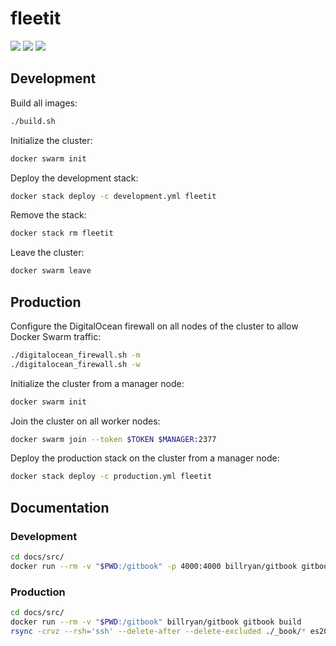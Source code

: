 # fleetit

![](https://i.imgur.com/ljbMfoM.png?3) ![](https://i.imgur.com/6i9OaXP.png?4) ![](https://i.imgur.com/Pmfx3Vh.png?3)

## Development

Build all images:

```bash
./build.sh
```

Initialize the cluster:

```bash
docker swarm init
```

Deploy the development stack:

```bash
docker stack deploy -c development.yml fleetit
```

Remove the stack:

```bash
docker stack rm fleetit
```

Leave the cluster:

```bash
docker swarm leave
```

## Production

Configure the DigitalOcean firewall on all nodes of the cluster to allow Docker Swarm traffic:

```bash
./digitalocean_firewall.sh -m
./digitalocean_firewall.sh -w
```

Initialize the cluster from a manager node:

```bash
docker swarm init
```

Join the cluster on all worker nodes:

```bash
docker swarm join --token $TOKEN $MANAGER:2377
```

Deploy the production stack on the cluster from a manager node:

```bash
docker stack deploy -c production.yml fleetit
```

## Documentation

### Development

```bash
cd docs/src/
docker run --rm -v "$PWD:/gitbook" -p 4000:4000 billryan/gitbook gitbook serve
```

### Production

```bash
cd docs/src/
docker run --rm -v "$PWD:/gitbook" billryan/gitbook gitbook build
rsync -crvz --rsh='ssh' --delete-after --delete-excluded ./_book/* es2017-2018_g201@xcoa.av.it.pt:public_html/docs
```
